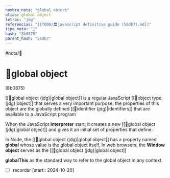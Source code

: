 ```yaml
---
nombre_nota: "global object"
alias: global object
letras: "jdg"
referencias: "[[TODO/🏛️javascript definitive guide (56db7).md]]"
tipo_nota: "📑"
hash: "8b0875"
parent_hash: "56db7"
---
```


#nota/📑

# 📑global object
<div class="hash">(8b0875)</div>

[[📑global object (jdg)|global object]] is a regular JavaScript [[📑object type (jdg)|object]] that serves a very important purpose: the properties of this object are the globally defined [[📑identifier (jdg)|identifiers]] that are available to a JavaScript program


When the JavaScript __interpreter__ start, it creates a new [[📑global object (jdg)|global object]] and gives it an initial set of properties that define:


In Node, the [[📑global object (jdg)|global object]] has a property named __global__ whose value is the global object itself,
In web browsers, the __Window object__ serves as the [[📑global object (jdg)|global object]]


__globalThis__ as the standard way to refer to the global object in
any context

- [ ] recordar  [start:: 2024-10-20]
